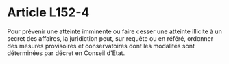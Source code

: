 # Article L152-4

Pour prévenir une atteinte imminente ou faire cesser une atteinte illicite à un secret des affaires, la juridiction peut, sur requête ou en référé, ordonner des mesures provisoires et conservatoires dont les modalités sont déterminées par décret en Conseil d'Etat.
